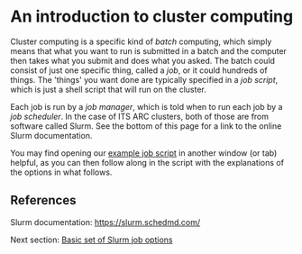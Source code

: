 # An introduction to cluster computing

Cluster computing is a specific kind of _batch_ computing, which simply
means that what you want to run is submitted in a batch and the computer then
takes what you submit and does what you asked.  The batch could consist of
just one specific thing, called a _job_, or it could hundreds of things.
The 'things' you want done are typically specified in a _job script_,
which is just a shell script that will run on the cluster.

Each job is run by a _job manager_, which is told when to run each job by
a _job scheduler_.  In the case of ITS ARC clusters, both of those are
from software called Slurm.  See the bottom of this page for a link to
the online Slurm documentation.



You may find opening our [example job script](basic-job-script.html)
in another window (or tab) helpful, as you can then follow along in the
script with the explanations of the options in what follows.



## References

Slurm documentation:  https://slurm.schedmd.com/

Next section:  [Basic set of Slurm job options](basic-job-options.html)
